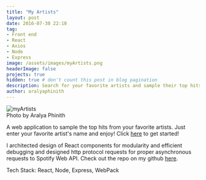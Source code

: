 ```yaml
---
title: "My Artists"
layout: post
date: 2016-07-30 22:10
tag: 
- Front end
- React
- Axios
- Node
- Express
image: /assets/images/myArtists.png
headerImage: false
projects: true
hidden: true # don't count this post in blog pagination
description: Search for your favorite artists and sample their top hits!
author: aralyaphinith
---
```


<div class="bigger-image">
  <img class="image" src="../assets/images/myArtists.png" alt="myArtists">
  <figcaption class="caption">Photo by Aralya Phinith</figcaption>
</div>

A web application to sample the top hits from your favorite artists. Just enter your favorite artist's name and enjoy! Click [here](https://myartists989.herokuapp.com) to get started!

I architected design of React components for modularity and efficient debugging and designed http protocol requests for proper asynchronous requests to Spotify Web API. Check out the repo on my github [here](https://github.com/Aphinith/My_artists).

Tech Stack:
React, Node, Express, WebPack